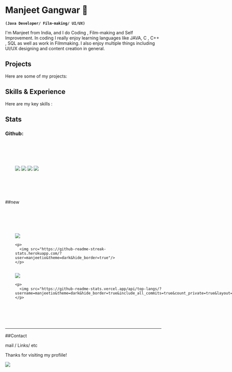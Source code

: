 # Manjeet Gangwar  👋
**`(Java Developer/ Film-making/ UI/UX)`**

I'm Manjeet from India, and I do Coding , Film-making and Self Improvement. In coding I really enjoy learning languages like JAVA, C , C++ , SQL as well as work in Filmmaking. I also enjoy multiple things including UI/UX designing and content creation in general.

## Projects 
Here are some of my projects:
## Skills & Experience
Here are my key skills :

## Stats
### Github:

<div style="padding: 4rem 2rem;">
  <p style="display: inline-block;">
    <img src="https://github-readme-stats.vercel.app/api?username=manjeetio&theme=dark&hide_border=true&include_all_commits=true&count_private=true"/>
  </p>

  <p style="display: inline-block;">
    <img src="https://github-readme-streak-stats.herokuapp.com/?user=manjeetio&theme=dark&hide_border=true"/>
  </p>

  <p style="display: inline-block;">
    <img src="https://github-contributor-stats.vercel.app/api?username=manjeetio&limit=5&theme=dark&combine_all_yearly_contributions=true)"/>
  </p>

  <p style="display: inline-block;">
    <img src="https://github-readme-stats.vercel.app/api/top-langs/?username=manjeetio&theme=dark&hide_border=true&include_all_commits=true&count_private=true&layout=compact"/>
  </p>
</div>



##new
<div style="padding: 4rem 2rem;">
  <div style="display: inline-block;">
    <p>
      <img src="https://github-readme-stats.vercel.app/api?username=manjeetio&theme=dark&hide_border=true&include_all_commits=true&count_private=true"/>
    </p>

    <p>
      <img src="https://github-readme-streak-stats.herokuapp.com/?user=manjeetio&theme=dark&hide_border=true"/>
    </p>
  </div>

  <div style="display: inline-block;">
    <p>
      <img src="https://github-contributor-stats.vercel.app/api?username=manjeetio&limit=5&theme=dark&combine_all_yearly_contributions=true)"/>
    </p>

    <p>
      <img src="https://github-readme-stats.vercel.app/api/top-langs/?username=manjeetio&theme=dark&hide_border=true&include_all_commits=true&count_private=true&layout=compact"/>
    </p>
  </div>
</div>






---
##Contact
 
 mail / Links/ etc

Thanks for visiting my profiile!

[![](https://visitcount.itsvg.in/api?id=manjeetio&icon=3&color=12)](https://visitcount.itsvg.in)





